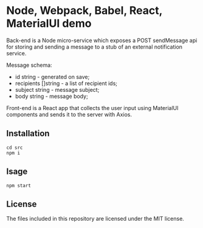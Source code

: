 # Node, Webpack, Babel, React, MaterialUI demo

Back-end is a Node micro-service which exposes a POST sendMessage api for storing and sending a message to a stub of an external notification service.

Message schema:
* id string - generated on save;
* recipients []string - a list of recipient ids;
* subject string - message subject;
* body string - message body;

Front-end is a React app that collects the user input using MaterialUI components and sends it to the server with Axios.

## Installation

```shell
cd src
npm i
```

## Isage

```shell
npm start
```

## License

The files included in this repository are licensed under the MIT license.
